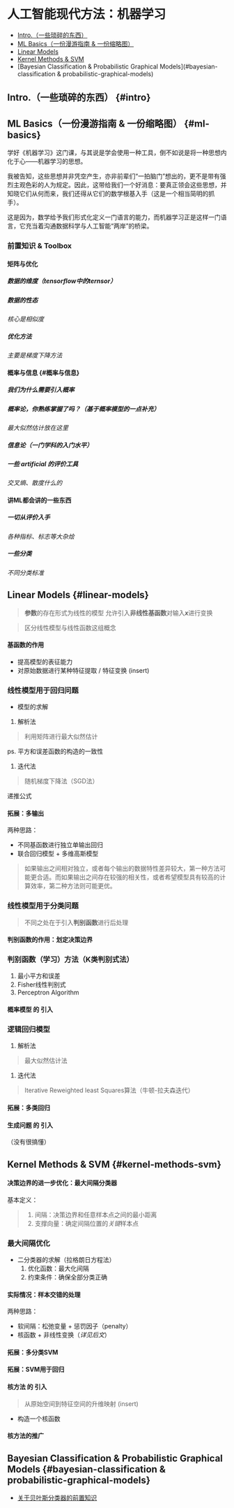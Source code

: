 # 人工智能现代方法：机器学习
- [Intro.（一些琐碎的东西）](#intro)
- [ML Basics（一份漫游指南 & 一份缩略图）](#ml-basics)
- [Linear Models](#linear-models)
- [Kernel Methods & SVM](#kernel-methods-svm)
- [Bayesian Classification & Probabilistic Graphical Models](#bayesian-classification & probabilistic-graphical-models)

## Intro.（一些琐碎的东西） {#intro}

## ML Basics（一份漫游指南 & 一份缩略图） {#ml-basics}

学好《机器学习》这门课，与其说是学会使用一种工具，倒不如说是将一种思想内化于心——机器学习的思想。

我被告知，这些思想并非凭空产生，亦非前辈们“一拍脑门”想出的，更不是带有强烈主观色彩的人为规定。因此，这带给我们一个好消息：要真正领会这些思想，并知晓它们从何而来，我们还得从它们的数学根基入手（这是一个相当简明的抓手）。

这是因为，数学给予我们形式化定义一门语言的能力，而机器学习正是这样一门语言，它充当着沟通数据科学与人工智能“两岸”的桥梁。

### 前置知识 & Toolbox

#### 矩阵与优化

##### 数据的维度（tensorflow中的ternsor）
##### 数据的性态
*核心是相似度*
##### 优化方法
*主要是梯度下降方法*

#### 概率与信息 {#概率与信息}

##### 我们为什么需要引入概率
##### 概率论，你熟练掌握了吗？（基于概率模型的一点补充）
*最大似然估计放在这里*
##### 信息论（一门学科的入门水平）
##### 一些 artificial 的评价工具
*交叉熵、散度什么的*

#### 讲ML都会讲的一些东西

##### 一切从评价入手
*各种指标、标志等大杂烩*
##### 一些分类
*不同分类标准*













## Linear Models {#linear-models}
> **参数**的存在形式为线性的模型
> 允许引入**非线性基函数**对输入***x***进行变换

> 区分线性模型与线性函数这组概念

#### 基函数的作用
- 提高模型的表征能力
- 对原始数据进行某种特征提取 / 特征变换
(insert)

### 线性模型用于回归问题
- 模型的求解
1. 解析法
> 利用矩阵进行最大似然估计

ps. 平方和误差函数的构造的一致性

1. 迭代法
> 随机梯度下降法（SGD法）

递推公式
#### 拓展：多输出
两种思路：
- 不同基函数进行独立单输出回归
- 联合回归模型 + 多维高斯模型
> 如果输出之间相对独立，或者每个输出的数据特性差异较大，第一种方法可能更合适。而如果输出之间存在较强的相关性，或者希望模型具有较高的计算效率，第二种方法则可能更优。

### 线性模型用于分类问题
> 不同之处在于引入**判别函数**进行后处理
#### 判别函数的作用：划定决策边界
### 判别函数（学习）方法（K类判别式法）
1. 最小平方和误差
1. Fisher线性判别式
1. Perceptron Algorithm

#### 概率模型 的 引入
### 逻辑回归模型
1. 解析法
> 最大似然估计法


1. 迭代法
> Iterative Reweighted least Squares算法（牛顿-拉夫森迭代）
#### 拓展：多类回归

#### 生成问题 的 引入
（没有很搞懂）






## Kernel Methods & SVM {#kernel-methods-svm}
#### 决策边界的进一步优化：最大间隔分类器
基本定义：
> 1. 间隔：决策边界和任意样本点之间的最小距离
> 1. 支撑向量：确定间隔位置的*关键*样本点

### 最大间隔优化
- 二分类器的求解（拉格朗日方程法）
    1. 优化函数：最大化间隔
    1. 约束条件：确保全部分类正确

#### 实际情况：样本交错的处理
两种思路：
- 软间隔：松弛变量 + 惩罚因子（penalty）
- 核函数 + 非线性变换（*详见后文*）

#### 拓展：多分类SVM

#### 拓展：SVM用于回归

#### 核方法 的 引入
> 从原始空间到特征空间的升维映射
(insert)
- 构造一个核函数

#### 核方法的推广



## Bayesian Classification & Probabilistic Graphical Models {#bayesian-classification & probabilistic-graphical-models}
- [关于贝叶斯分类器的前置知识](#概率与信息)



